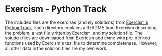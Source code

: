 # Exercism - Python Track

The included files are the exercises (and my solutions) from [Exercism's Python Track](https://exercism.io/my/tracks/python). Each directory contains a README from Exercism describing the problem, a test file written by Exercism, and my solution file. The solution files are downloaded from Exericsm and come with pre-defined functions used by Exercism's test file to determine completeness. However, all other data in the solution files are my own work.